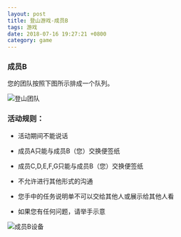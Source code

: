 ```yaml
---
layout: post
title: 登山游戏-成员B
tags: 游戏
date: 2018-07-16 19:27:21 +0800
category: game
---
```


### 成员B


您的团队按照下图所示排成一个队列。

![登山团队](/game/img/organization-for-climb-seven.JPG)


### 活动规则：

- 活动期间不能说话

- 成员A只能与成员B（您）交换便签纸

- 成员C,D,E,F,G只能与成员B（您）交换便签纸

- 不允许进行其他形式的沟通

- 您手中的任务说明单不可以交给其他人或展示给其他人看

- 如果您有任何问题，请举手示意

![成员B设备](/game/img/climb-devices-bz.JPG)